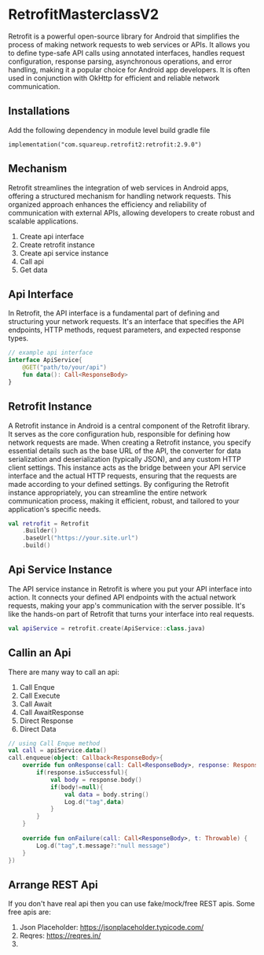 # RetrofitMasterclassV2

Retrofit is a powerful open-source library for Android that simplifies the process of making network requests to web services or APIs. It allows you to define type-safe API calls using annotated interfaces, handles request configuration, response parsing, asynchronous operations, and error handling, making it a popular choice for Android app developers. It is often used in conjunction with OkHttp for efficient and reliable network communication.

## Installations
Add the following dependency in module level build gradle file
```
implementation("com.squareup.retrofit2:retrofit:2.9.0")
```

## Mechanism
Retrofit streamlines the integration of web services in Android apps, offering a structured mechanism for handling network requests. This organized approach enhances the efficiency and reliability of communication with external APIs, allowing developers to create robust and scalable applications.

1. Create api interface
2. Create retrofit instance
3. Create api service instance
4. Call api
5. Get data

## Api Interface
In Retrofit, the API interface is a fundamental part of defining and structuring your network requests. It's an interface that specifies the API endpoints, HTTP methods, request parameters, and expected response types.
```kt
// example api interface
interface ApiService{  
    @GET("path/to/your/api")  
    fun data(): Call<ResponseBody>  
}
```

## Retrofit Instance
A Retrofit instance in Android is a central component of the Retrofit library. It serves as the core configuration hub, responsible for defining how network requests are made. When creating a Retrofit instance, you specify essential details such as the base URL of the API, the converter for data serialization and deserialization (typically JSON), and any custom HTTP client settings. This instance acts as the bridge between your API service interface and the actual HTTP requests, ensuring that the requests are made according to your defined settings. By configuring the Retrofit instance appropriately, you can streamline the entire network communication process, making it efficient, robust, and tailored to your application's specific needs.
```kt
val retrofit = Retrofit  
    .Builder()  
    .baseUrl("https://your.site.url")  
    .build()
```

## Api Service Instance
The API service instance in Retrofit is where you put your API interface into action. It connects your defined API endpoints with the actual network requests, making your app's communication with the server possible. It's like the hands-on part of Retrofit that turns your interface into real requests.
```kt
val apiService = retrofit.create(ApiService::class.java)
```

## Callin an Api

There are many way to call an api:
1. Call Enque
2. Call Execute
3. Call Await
4. Call AwaitResponse
5. Direct Response
6. Direct Data
```kt
// using Call Enque method
val call = apiService.data()  
call.enqueue(object: Callback<ResponseBody>{  
    override fun onResponse(call: Call<ResponseBody>, response: Response<ResponseBody>) {  
        if(response.isSuccessful){  
            val body = response.body()  
            if(body!=null){  
                val data = body.string()  
                Log.d("tag",data)  
            }  
        }  
    }  
  
    override fun onFailure(call: Call<ResponseBody>, t: Throwable) {  
        Log.d("tag",t.message?:"null message")  
    }  
})
```

## Arrange REST Api
If you don't have real api then you can use fake/mock/free REST apis. Some free apis are:
1. Json Placeholder: https://jsonplaceholder.typicode.com/
2. Reqres: https://reqres.in/
3. 
<!--stackedit_data:
eyJoaXN0b3J5IjpbLTk5NjU2NTA5OCwtMTQ2NzA2MzY4NywtMj
g1MzM2NzI3LC0xOTYwMDkzMzEzLDQyNTM4ODEwNSwtNTMzOTA3
NTg4LC0xOTAzOTgzMjc2LDMwNTE3MzIyMywyMDg2OTc1NTY5LD
E2NDY5MTM0NywtNzY4MzkwOTU2LC0yMDkxNjYwMzIsLTYzNzM0
NjAyLDY4MzEzMTExMCwtMjI1ODk1NTkxLDE4NDcwNTc5MSwtMT
k4NDUwOTM5OF19
-->